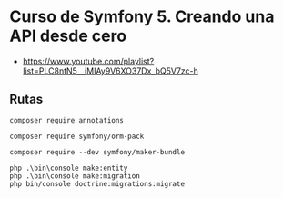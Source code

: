 # Curso de Symfony 5. Creando una API desde cero

- https://www.youtube.com/playlist?list=PLC8ntN5__iMIAy9V6XO37Dx_bQ5V7zc-h

## Rutas

```
composer require annotations
```

```
composer require symfony/orm-pack
```

```
composer require --dev symfony/maker-bundle
```

```
php .\bin\console make:entity
php .\bin\console make:migration
php bin/console doctrine:migrations:migrate
```